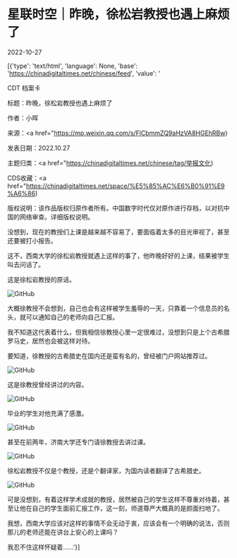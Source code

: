 # 星联时空｜昨晚，徐松岩教授也遇上麻烦了

2022-10-27

[{'type': 'text/html', 'language': None, 'base': 'https://chinadigitaltimes.net/chinese/feed', 'value': '

CDT 档案卡

标题：昨晚，徐松岩教授也遇上麻烦了

作者：小晖

来源：<a href="https://mp.weixin.qq.com/s/FlCbmmZQ9aHzVA8HGEhRBw)

发表日期：2022.10.27

主题归类：<a href="https://chinadigitaltimes.net/chinese/tag/举报文化)

CDS收藏：<a href="https://chinadigitaltimes.net/space/%E5%85%AC%E6%B0%91%E9%A6%86)

版权说明：该作品版权归原作者所有。中国数字时代仅对原作进行存档，以对抗中国的网络审查。详细版权说明。





没想到，现在的教授们上课是越来越不容易了，要面临着太多的目光审视了，甚至还要被打小报告。

这不，西南大学的徐松岩教授就遇上这样的事了，他昨晚好好的上课，结果被学生叫去问话了。

这是徐松岩教授的原话。

![GitHub](https://chinadigitaltimes.net/chinese/files/2022/10/post-688958-635a5e36e0b2f.png)

大概徐教授不会想到，自己也会有这样被学生羞辱的一天，只靠着一个信息员的名头，就可以通知自己的老师向自己汇报。

我不知道这代表着什么，但我相信徐教授心里一定很难过，没想到只是上个古希腊罗马史，居然也会被这样对待。

要知道，徐教授的古希腊史在国内还是蛮有名的，曾经被门户网站推荐过。

![GitHub](https://chinadigitaltimes.net/chinese/files/2022/10/post-688958-635a5e36f2534.png)

这是徐教授曾经讲过的内容。

![GitHub](https://chinadigitaltimes.net/chinese/files/2022/10/post-688958-635a5e3709a6f.png)

毕业的学生对他充满了感激。

![GitHub](https://chinadigitaltimes.net/chinese/files/2022/10/post-688958-635a5e3718268.png)

甚至在前两年，济南大学还专门请徐教授去讲过课。

![GitHub](https://chinadigitaltimes.net/chinese/files/2022/10/post-688958-635a5e372da4e.png)

徐松岩教授不仅是个教授，还是个翻译家，为国内读者翻译了古希腊史。

![GitHub](https://chinadigitaltimes.net/chinese/files/2022/10/post-688958-635a5e373c952.png)

可是没想到，有着这样学术成就的教授，居然被自己的学生这样不尊重对待着，甚至让他在自己的学生面前汇报工作，这一刻，师道尊严大概真的是颜面扫地了。

我想，西南大学应该对这样的事情不会无动于衷，应该会有一个明确的说法，否则那儿的老师还能在讲台上安心的上课吗？

我忍不住这样怀疑着……'}]